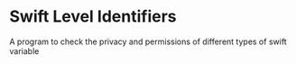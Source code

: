 # Swift Level Identifiers
A program to check the privacy and permissions of different types of swift variable
